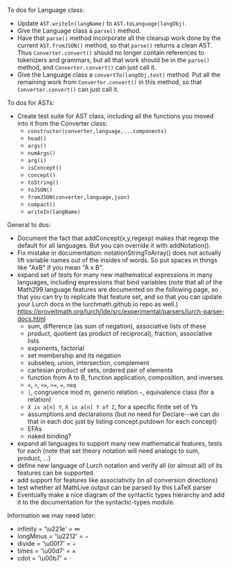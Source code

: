 
To dos for Language class:
 - Update `AST.writeIn(langName)` to `AST.toLanguage(langObj)`.
 - Give the Language class a `parse()` method.
 - Have that `parse()` method incorporate all the cleanup work done by the
   current `AST.fromJSON()` method, so that `parse()` returns a clean AST.  Thus
   `Converter.convert()` should no longer contain references to tokenizers and
   grammars, but all that work should be in the `parse()` method, and
   `Converter.convert()` can just call it.
 - Give the Language class a `convertTo(langObj,text)` method.  Put all the
   remaining work from `Converter.convert()` in this method, so that
   `Converter.convert()` can just call it.

To dos for ASTs:
 - Create test suite for AST class, including all the functions you moved
   into it from the Converter class:
    - `constructor(converter,language,...components)`
    - `head()`
    - `args()`
    - `numArgs()`
    - `arg(i)`
    - `isConcept()`
    - `concept()`
    - `toString()`
    - `toJSON()`
    - `fromJSON(converter,language,json)`
    - `compact()`
    - `writeIn(langName)`

General to dos:
 - Document the fact that addConcept(x,y,regexp) makes that regexp the default
   for all languages.  But you can override it with addNotation().
 - Fix mistake in documentation: notationStringToArray() does not actually lift
   variable names out of the insides of words.  So put spaces in things like
   "AxB" if you mean "A x B".
 - expand set of tests for many new mathematical expressions in many languages,
   including expressions that bind variables
(note that all of the Math299 language features are documented on the following
page, so that you can try to replicate that feature set, and so that you can
update your Lurch docs in the lurchmath.github.io repo as well.)
https://proveitmath.org/lurch/lde/src/experimental/parsers/lurch-parser-docs.html
    - sum, difference (as sum of negation), associative lists of these
    - product, quotient (as product of reciprocal), fraction, associative lists
    - exponents, factorial
    - set membership and its negation
    - subseteq, union, intersection, complement
    - cartesian product of sets, ordered pair of elements
    - function from A to B, function application, composition, and inverses
    - `<`, `>`, `<=`, `>=`, `=`, `neq`
    - `|`, congruence mod m, generic relation `~`, equivalence class (for a
      relation)
    - `X is a[n] Y`, `X is a[n] Y of Z`, for a specific finite set of Ys
    - assumptions and declarations (but no need for Declare--we can do that
      in each doc just by listing concept.putdown for each concept)
    - EFAs
    - naked binding?
 - expand all languages to support many new mathematical features, tests for each
   (note that set theory notation will need analogs to sum, product, ...)
 - define new language of Lurch notation and verify all (or almost all) of its
   features can be supported
 - add support for features like associativity (in all conversion directions)
 - test whether all MathLive output can be parsed by this LaTeX parser
 - Eventually make a nice diagram of the syntactic types hierarchy and add it to
   the documentation for the syntactic-types module.

Information we may need later:
 - infinity  = '\u221e' = ∞
 - longMinus = '\u2212' = −
 - divide    = '\u00f7' = ÷
 - times     = '\u00d7' = ×
 - cdot      = '\u00b7' = ·
